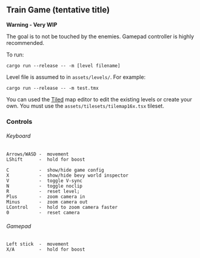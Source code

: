 ## Train Game (tentative title)

**Warning - Very WIP**

The goal is to not be touched by the enemies. Gamepad controller is highly recommended.

To run:
```
cargo run --release -- -m [level filename]
```
Level file is assumed to in `assets/levels/`. For example:
```
cargo run --release -- -m test.tmx
```

You can used the [Tiled](https://www.mapeditor.org/) map editor to edit the existing levels or create your own. You must use the `assets/tilesets/tilemap16x.tsx` tileset.

### Controls
###### Keyboard
```
Arrows/WASD -  movement
LShift      -  hold for boost

C           -  show/hide game config
X           -  show/hide bevy world inspector
V           -  toggle V-sync
N           -  toggle noclip
R           -  reset level;
Plus        -  zoom camera in
Minus       -  zoom camera out
LControl    -  hold to zoom camera faster
0           -  reset camera
```
###### Gamepad
```
Left stick  -  movement
X/A         -  hold for boost
```
